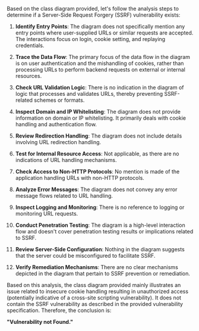 Based on the class diagram provided, let's follow the analysis steps to determine if a Server-Side Request Forgery (SSRF) vulnerability exists:

1. **Identify Entry Points**: The diagram does not specifically mention any entry points where user-supplied URLs or similar requests are accepted. The interactions focus on login, cookie setting, and replaying credentials.

2. **Trace the Data Flow**: The primary focus of the data flow in the diagram is on user authentication and the mishandling of cookies, rather than processing URLs to perform backend requests on external or internal resources.

3. **Check URL Validation Logic**: There is no indication in the diagram of logic that processes and validates URLs, thereby preventing SSRF-related schemes or formats.

4. **Inspect Domain and IP Whitelisting**: The diagram does not provide information on domain or IP whitelisting. It primarily deals with cookie handling and authentication flow.

5. **Review Redirection Handling**: The diagram does not include details involving URL redirection handling.

6. **Test for Internal Resource Access**: Not applicable, as there are no indications of URL handling mechanisms.

7. **Check Access to Non-HTTP Protocols**: No mention is made of the application handling URLs with non-HTTP protocols.

8. **Analyze Error Messages**: The diagram does not convey any error message flows related to URL handling.

9. **Inspect Logging and Monitoring**: There is no reference to logging or monitoring URL requests.

10. **Conduct Penetration Testing**: The diagram is a high-level interaction flow and doesn't cover penetration testing results or implications related to SSRF.

11. **Review Server-Side Configuration**: Nothing in the diagram suggests that the server could be misconfigured to facilitate SSRF.

12. **Verify Remediation Mechanisms**: There are no clear mechanisms depicted in the diagram that pertain to SSRF prevention or remediation.

Based on this analysis, the class diagram provided mainly illustrates an issue related to insecure cookie handling resulting in unauthorized access (potentially indicative of a cross-site scripting vulnerability). It does not contain the SSRF vulnerability as described in the provided vulnerability specification. Therefore, the conclusion is:
  
**"Vulnerability not Found."**